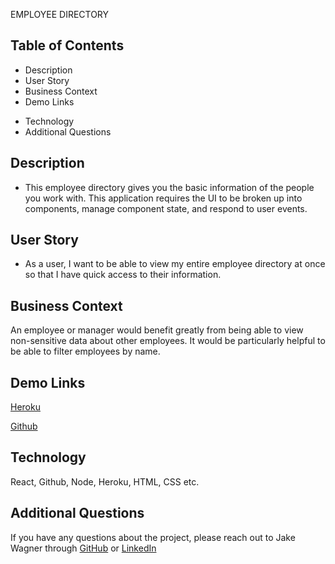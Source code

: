 EMPLOYEE DIRECTORY    

## Table of Contents
* Description
* User Story
* Business Context
* Demo Links
<!-- * Screenshot -->
* Technology
* Additional Questions   

## Description 
 * This employee directory gives you the basic information of the people you work with.
 This application requires the UI to be broken up into components, manage component state, and respond to user events. 

## User Story

* As a user, I want to be able to view my entire employee directory at once so that I have quick access to their information.

## Business Context

An employee or manager would benefit greatly from being able to view non-sensitive data about other employees. It would be particularly helpful to be able to filter employees by name.

## Demo Links 
[Heroku](https://young-basin-59453.herokuapp.com/)

[Github](https://github.com/sck916/employee-Directory)

<!-- ## Screenshot
![image](./client/public/directory.png) -->

## Technology
React, Github, Node, Heroku, HTML, CSS etc.

## Additional Questions
If you have any questions about the project, please reach out to Jake Wagner through [GitHub](https://github.com/sck916) or [LinkedIn](https://www.linkedin.com/in/steve-kavuu-8a96611b7/)